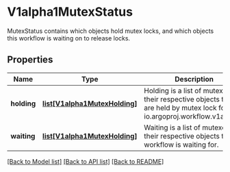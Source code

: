 # V1alpha1MutexStatus

MutexStatus contains which objects hold  mutex locks, and which objects this workflow is waiting on to release locks.
## Properties
Name | Type | Description | Notes
------------ | ------------- | ------------- | -------------
**holding** | [**list[V1alpha1MutexHolding]**](V1alpha1MutexHolding.md) | Holding is a list of mutexes and their respective objects that are held by mutex lock for this io.argoproj.workflow.v1alpha1. | [optional] 
**waiting** | [**list[V1alpha1MutexHolding]**](V1alpha1MutexHolding.md) | Waiting is a list of mutexes and their respective objects this workflow is waiting for. | [optional] 

[[Back to Model list]](../README.md#documentation-for-models) [[Back to API list]](../README.md#documentation-for-api-endpoints) [[Back to README]](../README.md)


